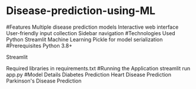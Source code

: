 # Disease-prediction-using-ML
#Features
Multiple disease prediction models
Interactive web interface
User-friendly input collection
Sidebar navigation
#Technologies Used
Python
Streamlit
Machine Learning
Pickle for model serialization
#Prerequisites
Python 3.8+

Streamlit

Required libraries in requirements.txt
#Running the Application
streamlit run app.py
#Model Details
Diabetes Prediction
Heart Disease Prediction
Parkinson's Disease Prediction

